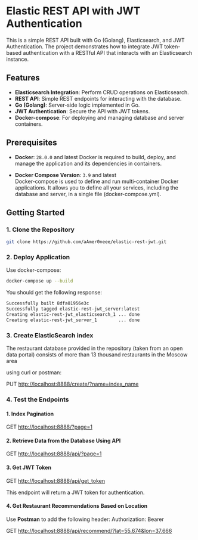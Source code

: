 # Elastic REST API with JWT Authentication

This is a simple REST API built with Go (Golang), Elasticsearch, and JWT Authentication. The project demonstrates how to integrate JWT token-based authentication with a RESTful API that interacts with an Elasticsearch instance.

## Features


- **Elasticsearch Integration**: Perform CRUD operations on Elasticsearch.
- **REST API**: Simple REST endpoints for interacting with the database.
- **Go (Golang)**: Server-side logic implemented in Go.
- **JWT Authentication**: Secure the API with JWT tokens.
- **Docker-compose**: For deploying and managing database and server containers.

## Prerequisites

- **Docker**: `28.0.0` and latest
Docker is required to build, deploy, and manage the application and its dependencies in containers.

- **Docker Compose Version**: `3.9` and latest  
Docker-compose is used to define and run multi-container Docker applications. It allows you to define all your services, including the database and server, in a single file (docker-compose.yml).


## Getting Started

### 1. Clone the Repository

```bash
git clone https://github.com/aAmer0neee/elastic-rest-jwt.git
```
### 2. Deploy Application

Use docker-compose:

```bash
docker-compose up --build
```

You should get the following response:

```bash
Successfully built 8dfa01956e3c
Successfully tagged elastic-rest-jwt_server:latest
Creating elastic-rest-jwt_elasticsearch_1 ... done
Creating elastic-rest-jwt_server_1        ... done
```

### 3. Create ElasticSearch index
The restaurant database provided in the repository (taken from an open data portal) consists of more than 13 thousand restaurants in the Moscow area

using curl or postman:

PUT <http://localhost:8888/create/?name=index_name>


### 4. Test the Endpoints

#### 1. Index Pagination


GET <http://localhost:8888/?page=1>


#### 2. Retrieve Data from the Database Using API


GET <http://localhost:8888/api/?page=1>


#### 3. Get JWT Token


GET <http://localhost:8888/api/get_token>


This endpoint will return a JWT token for authentication.

#### 4. Get Restaurant Recommendations Based on Location

Use **Postman** to add the following header:
Authorization: Bearer <your-jwt-token>


GET <http://localhost:8888/api/recommend/?lat=55.674&lon=37.666>
